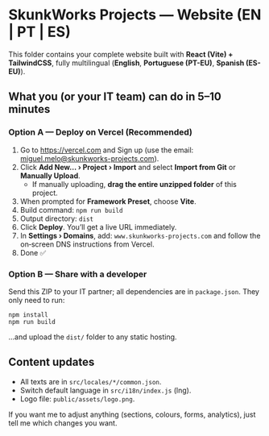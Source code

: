 # SkunkWorks Projects — Website (EN | PT | ES)

This folder contains your complete website built with **React (Vite) + TailwindCSS**, fully multilingual (**English**, **Portuguese (PT-EU)**, **Spanish (ES-EU)**).

## What you (or your IT team) can do in 5–10 minutes

### Option A — Deploy on Vercel (Recommended)
1. Go to https://vercel.com and Sign up (use the email: miguel.melo@skunkworks-projects.com).
2. Click **Add New… › Project › Import** and select **Import from Git** or **Manually Upload**.
   - If manually uploading, **drag the entire unzipped folder** of this project.
3. When prompted for **Framework Preset**, choose **Vite**.
4. Build command: `npm run build`
5. Output directory: `dist`
6. Click **Deploy**. You’ll get a live URL immediately.
7. In **Settings › Domains**, add: `www.skunkworks-projects.com` and follow the on‑screen DNS instructions from Vercel.
8. Done ✅

### Option B — Share with a developer
Send this ZIP to your IT partner; all dependencies are in `package.json`. They only need to run:
```
npm install
npm run build
```
…and upload the `dist/` folder to any static hosting.

## Content updates
- All texts are in `src/locales/*/common.json`.
- Switch default language in `src/i18n/index.js` (lng).
- Logo file: `public/assets/logo.png`.

If you want me to adjust anything (sections, colours, forms, analytics), just tell me which changes you want.
